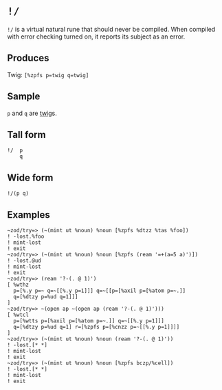 `!/`
====


`!/` is a virtual natural rune that should never be compiled. When
compiled with error checking turned on, it reports its subject as an
error.

Produces
--------

Twig: `[%zpfs p=twig q=twig]`

Sample
------

`p` and `q` are [twig]()s.

Tall form
---------

    !/  p
        q

Wide form
---------

    !/(p q)

Examples
--------

    ~zod/try=> (~(mint ut %noun) %noun [%zpfs %dtzz %tas %foo])
    ! -lost.%foo
    ! mint-lost
    ! exit
    ~zod/try=> (~(mint ut %noun) %noun [%zpfs (ream '=+(a=5 a)')])
    ! -lost.@ud
    ! mint-lost
    ! exit
    ~zod/try=> (ream '?-(. @ 1)')
    [ %wthz
      p=[%.y p=~ q=~[[%.y p=1]]] q=~[[p=[%axil p=[%atom p=~.]] 
      q=[%dtzy p=%ud q=1]]]
    ]
    ~zod/try=> ~(open ap ~(open ap (ream '?-(. @ 1)')))
    [ %wtcl
      p=[%wtts p=[%axil p=[%atom p=~.]] q=~[[%.y p=1]]] 
      q=[%dtzy p=%ud q=1] r=[%zpfs p=[%cnzz p=~[[%.y p=1]]]]
    ]
    ~zod/try=> (~(mint ut %noun) %noun (ream '?-(. @ 1)'))
    ! -lost.[* *]
    ! mint-lost
    ! exit
    ~zod/try=> (~(mint ut %noun) %noun [%zpfs bczp/%cell])
    ! -lost.[* *]
    ! mint-lost
    ! exit
